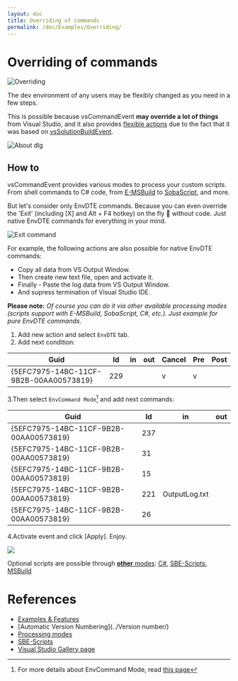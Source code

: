```yaml
---
layout: doc
title: Overriding of commands
permalink: /doc/Examples/Overriding/
---
```


# Overriding of commands

![Overriding](../../Resources/examples/cmds/ill.png)

The dev environment of any users may be flexibly changed as you need in a few steps.

This is possible because vsCommandEvent **may override a lot of things** from Visual Studio, and it also provides [flexible actions](../../Examples/) due to the fact that it was based on [vsSolutionBuildEvent](https://github.com/3F/vsSolutionBuildEvent). 

![About dlg](../../Resources/examples/AboutVS.gif)

## How to

vsCommandEvent provides various modes to process your custom scripts. From shell commands to C# code, from [E-MSBuild](https://github.com/3F/E-MSBuild) to [SobaScript](https://github.com/3F/SobaScript), and more.

But let's consider only EnvDTE commands. Because you can even override the 'Exit' (including [X] and Alt + F4 hotkey) on the fly 🔧 without code. Just native EnvDTE commands for everything in your mind.

![Exit command](../../Resources/examples/cmds/menu.png)

For example, the following actions are also possible for native EnvDTE commands:

* Copy all data from VS Output Window.
* Then create new text file, open and activate it.
* Finally - Paste the log data from VS Output Window.
* And supress termination of Visual Studio IDE.

**Please note:** *Of course you can do it via other available processing modes (scripts support with E-MSBuild, SobaScript, C#, etc.). Just example for pure EnvDTE commands.*

1. Add new action and select `EnvDTE` tab.
2. Add next condition:

 Guid | Id | in | out | Cancel | Pre | Post
------|----|----|-----|--------|-----|-----
{5EFC7975-14BC-11CF-9B2B-00AA00573819} | 229 | | | v | v | 

3.Then select `EnvCommand Mode`[^1] and add next commands:

 Guid | Id | in | out 
------|----|----|-----
{5EFC7975-14BC-11CF-9B2B-00AA00573819} | 237 | | 
{5EFC7975-14BC-11CF-9B2B-00AA00573819} | 31 | | 
{5EFC7975-14BC-11CF-9B2B-00AA00573819} | 15 | | 
{5EFC7975-14BC-11CF-9B2B-00AA00573819} | 221 | OutputLog.txt | 
{5EFC7975-14BC-11CF-9B2B-00AA00573819} | 26 | | 

4.Activate event and click [Apply]. Enjoy.

![](../../Resources/examples/cmds/live.gif)

Optional scripts are possible through [**other** modes](../../Modes/): [C#](../../Modes/CSharp/), [SBE-Scripts](../../Scripts/SBE-Scripts/), [MSBuild](../../Scripts/MSBuild/)

# References

* [Examples & Features](../../Examples/)
* [Automatic Version Numbering](../Version number/)
* [Processing modes](../../Modes/)
* [SBE-Scripts](../../Scripts/SBE-Scripts/)
* [Visual Studio Gallery page](https://visualstudiogallery.msdn.microsoft.com/ad9f19b2-04c0-46fe-9637-9a52ce4ca661/)

[^1]: For more details about EnvCommand Mode, read [this page](../../Modes/EnvCommand/)